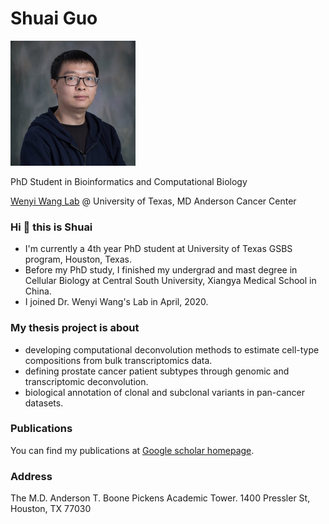 # Shuai Guo

<img width="200" alt="profile" src="img/profiles.jpg">

PhD Student in Bioinformatics and Computational Biology

[Wenyi Wang Lab](https://odin.mdacc.tmc.edu/~wwang7/) @ University of Texas, MD Anderson Cancer Center

### Hi 👋 this is Shuai
- I'm currently a 4th year PhD student at University of Texas GSBS program, Houston, Texas.
- Before my PhD study, I finished my undergrad and mast degree in Cellular Biology at Central South University, Xiangya Medical School in China.
- I joined Dr. Wenyi Wang's Lab in April, 2020.

### My thesis project is about
- developing computational deconvolution methods to estimate cell-type compositions from bulk transcriptomics data.
- defining prostate cancer patient subtypes through genomic and transcriptomic deconvolution.
- biological annotation of clonal and subclonal variants in pan-cancer datasets.

### Publications
You can find my publications at [Google scholar homepage](https://scholar.google.com/citations?user=xxGTF8cAAAAJ&hl=en).

### Address
The M.D. Anderson T. Boone Pickens Academic Tower. 1400 Pressler St, Houston, TX 77030
